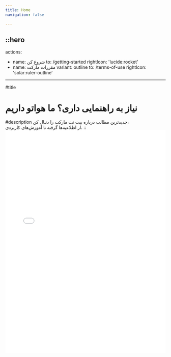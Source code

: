 ```yaml
---
title: Home
navigation: false

---
```


::hero
---
<!-- announcement:
  title: 'Release v0.4.1'
  icon: 'noto:party-popper'
  to: /getting-started/changelog -->
actions:
  - name: شروع کن
    to: /getting-started
    rightIcon: 'lucide:rocket'
  - name: مقررات مارکت
    variant: outline
    to: /terms-of-use
    rightIcon: 'solar:ruler-outline'
---

#title
<h1>
نیاز به راهنمایی داری؟
  <span class="text-primary">
  ما هواتو داریم
  </span>
</h1>
#description
جدیدترین مطالب درباره
<span class= "tracking-tighter">
بیت نت مارکت
</span>
را دنبال کن،
<br>از اطلاعیه‌ها گرفته تا آموزش‌های کاربردی.
::

<div class="border rounded-lg shadow-md">
  <iframe src="/getting-started/introduction" height="700" width="100%" class="rounded-lg" scrolling="no" frameborder="0">
</div>
